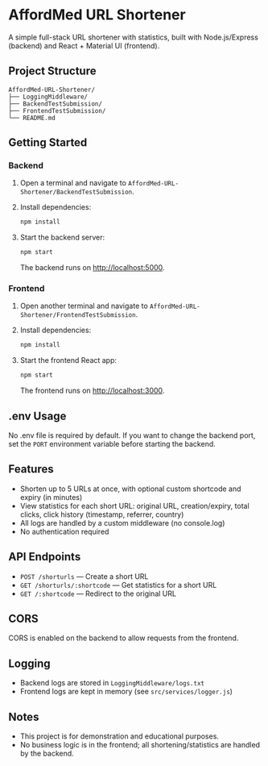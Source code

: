 # AffordMed URL Shortener

A simple full-stack URL shortener with statistics, built with Node.js/Express (backend) and React + Material UI (frontend).

## Project Structure

```
AffordMed-URL-Shortener/
├── LoggingMiddleware/
├── BackendTestSubmission/
├── FrontendTestSubmission/
└── README.md
```

## Getting Started

### Backend

1. Open a terminal and navigate to `AffordMed-URL-Shortener/BackendTestSubmission`.
2. Install dependencies:
   ```sh
   npm install
   ```
3. Start the backend server:
   ```sh
   npm start
   ```

   The backend runs on [http://localhost:5000](http://localhost:5000).

### Frontend

1. Open another terminal and navigate to `AffordMed-URL-Shortener/FrontendTestSubmission`.
2. Install dependencies:
   ```sh
   npm install
   ```
3. Start the frontend React app:
   ```sh
   npm start
   ```

   The frontend runs on [http://localhost:3000](http://localhost:3000).

## .env Usage

No .env file is required by default. If you want to change the backend port, set the `PORT` environment variable before starting the backend.

## Features

- Shorten up to 5 URLs at once, with optional custom shortcode and expiry (in minutes)
- View statistics for each short URL: original URL, creation/expiry, total clicks, click history (timestamp, referrer, country)
- All logs are handled by a custom middleware (no console.log)
- No authentication required

## API Endpoints

- `POST /shorturls` — Create a short URL
- `GET /shorturls/:shortcode` — Get statistics for a short URL
- `GET /:shortcode` — Redirect to the original URL

## CORS

CORS is enabled on the backend to allow requests from the frontend.

## Logging

- Backend logs are stored in `LoggingMiddleware/logs.txt`
- Frontend logs are kept in memory (see `src/services/logger.js`)

## Notes

- This project is for demonstration and educational purposes.
- No business logic is in the frontend; all shortening/statistics are handled by the backend.
